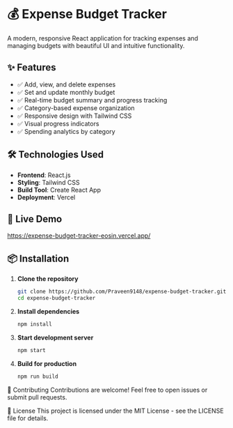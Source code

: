 # 💰 Expense Budget Tracker

A modern, responsive React application for tracking expenses and managing budgets with beautiful UI and intuitive functionality.

## ✨ Features

- ✅ Add, view, and delete expenses
- ✅ Set and update monthly budget
- ✅ Real-time budget summary and progress tracking
- ✅ Category-based expense organization
- ✅ Responsive design with Tailwind CSS
- ✅ Visual progress indicators
- ✅ Spending analytics by category

## 🛠️ Technologies Used

- **Frontend**: React.js
- **Styling**: Tailwind CSS
- **Build Tool**: Create React App
- **Deployment**: Vercel

## 🚀 Live Demo

https://expense-budget-tracker-eosin.vercel.app/

## 📦 Installation

1. **Clone the repository**
   ```bash
   git clone https://github.com/Praveen9148/expense-budget-tracker.git
   cd expense-budget-tracker

2. **Install dependencies**
   ```bash
   npm install

3. **Start development server**
   ```bash
   npm start

4. **Build for production**
   ```bash
   npm run build

🤝 Contributing
Contributions are welcome! Feel free to open issues or submit pull requests.

📄 License
This project is licensed under the MIT License - see the LICENSE file for details.
